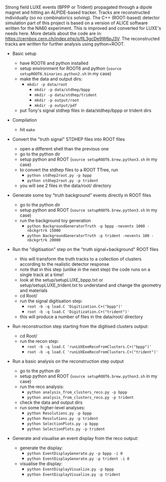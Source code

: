 Strong field LUXE events (BPPP or Trident) propagated through a dipole magnet and hitting an ALPIDE-based tracker.
Tracks are reconstructed individually (so no combinatorics solving).
The C++ (ROOT-based) detector simulation part of this project is based on a version of ALICE software written for the NA60 experiment.
This is improved and converted for LUXE's needs here.
More details about the code are in: https://cernbox.cern.ch/index.php/s/flL3gcDe9W6pJ3V.
The reconstructed tracks are written for further analysis using python+ROOT. 


- Basic setup
  - have ROOT6 and python installed
  - setup environment for ROOT6 and python (`source setupROOT6.binaries.python2.sh` in my case)
  - make the data and output dirs:
      - `mkdir -p data/root`
		- `mkdir -p data/stdhep/bppp`
		- `mkdir -p data/stdhep/trident`
		- `mkdir -p output/root`
		- `mkdir -p output/pdf`
  - put Tony's signal stdhep files in data/stdhep/bppp or trident dirs

- Compilation
  - hit `make`

- Convert the "truth signal" STDHEP files into ROOT files
  - open a different shell than the previous one
  - go to the python dir
  - setup python and ROOT (`source setupROOT6.brew.python3.sh` in my case)
  - to convert the stdhep files to a ROOT TTree, run
      - `python stdhep2root.py -p bppp`
      - `python stdhep2root.py -p trident`
  - you will see 2 files in the data/root/ directory

- Generate some toy "truth background" events directly in ROOT files
  - go to the python dir
  - setup python and ROOT (`source setupROOT6.brew.python3.sh` in my case)
  - run the background toy generation
      - `python BackgroundGeneratorTruth -p bppp -nevents 1000 -nbckgrtrk 15000`
      - `python BackgroundGeneratorTruth -p trident -nevents 100 -nbckgrtrk 20000`

- Run the "digitisation" step on the "truth signal+background" ROOT files
  - this will transform the truth tracks to a collection of clusters according to the realistic detector response
  - note that in this step (unlike in the next step) the code runs on a single track at a time!
  - look at the setup/setupLUXE_bppp.txt or setup/setupLUXE_trident.txt to understand and change the geometry and materials
  - cd Root/
  - run the signal digitisation step:
      - `root -b -q load.C 'Digitization.C+("bppp")'`
      - `root -b -q load.C 'Digitization.C+("trident")'`
  - this will produce a number of files in the data/root/ directory

- Run reconstruction step starting from the digitised clusters output:
  - cd Root/
  - run the recon step:
      - `root -b -q load.C 'runLUXEeeRecoFromClusters.C+("bppp")'`
      - `root -b -q load.C 'runLUXEeeRecoFromClusters.C+("trident")'`

- Run a basic analysis on the reconstruction step output
  - go to the python dir
  - setup python and ROOT (`source setupROOT6.brew.python3.sh` in my case)
  - run the reco analysis:
      - `python analysis_from_clusters_reco.py -p bppp`
      - `python analysis_from_clusters_reco.py -p trident`
  - check the data and output dirs
  - run some higher-level analyses:
      - `python Resolutions.py -p bppp`
      - `python Resolutions.py -p trident`
      - `python SelectionPlots.py -p bppp`
      - `python SelectionPlots.py -p trident`
  
- Generate and visualise an event display from the reco output:
  - generate the display:
     - `python EventDisplayGenerate.py -p bppp -i 0`
     - `python EventDisplayGenerate.py -p trident -i 0`
  - visualise the display:
     - `python EventDisplayVisualize.py -p bppp`
     - `python EventDisplayVisualize.py -p trident`
  

